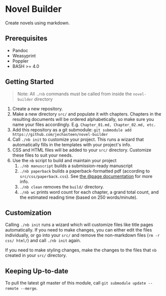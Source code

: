 # Novel Builder

Create novels using markdown.

## Prerequisites

* Pandoc
* Weasyprint
* Poppler
* BASH >= 4.0

## Getting Started

> Note: All `./nb` commands must be called from inside the `novel-builder` directory

1. Create a new repository.
2. Make a new directory `src/` and populate it with chapters. Chapters in the resulting documents will be ordered alphabetically, so make sure you name your files accordingly. E.g. `Chapter_01.md, Chapter_02.md, etc.`
3. Add this repository as a git submodule: `git submodule add https://github.com/jechasteen/novel-builder`
4. Call `./nb init` to customize your project. This runs a wizard that automatically fills in the templates with your project's info.
5. CSS and HTML files will be added to your `src/` directory. Customize these files to suit your needs.
6. Use the `nb` script to build and maintain your project
   1. `./nb manuscript` builds a submission-ready manuscript
   2. `./nb paperback` builds a paperback-formatted pdf (according to `src/css/paperback.css`). See [the @page documentation](https://developer.mozilla.org/en-US/docs/Web/CSS/@page) for more info.
   3. `./nb clean` removes the `build/` directory.
   4. `./nb wc` prints word count for each chapter, a grand total count, and the estimated reading time (based on 250 words/minute).

## Customization

Calling `./nb init` runs a wizard which will customize files like title pages automatically. If you need to make changes, you can either edit the files individually, or go into your `src/` and remove the non-markdown files (`rm -r css/ html/`) and call `./nb init` again.

If you need to make styling changes, make the changes to the files that `nb` created in your `src/` directory.

## Keeping Up-to-date

To pull the latest git master of this module, call `git submodule update --remote --merge`.
